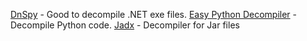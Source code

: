 [DnSpy](https://github.com/0xd4d/dnSpy) - Good to decompile .NET exe files.
[Easy Python Decompiler](https://sourceforge.net/projects/easypythondecompiler/) - Decompile Python code.
[Jadx](https://github.com/skylot/jadx) - Decompiler for Jar files
